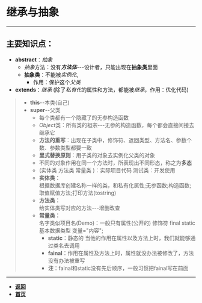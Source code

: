 # 继承与抽象

---

## 主要知识点：

- **abstract**：*抽象*
  - *抽象*方法：没有***方法体***---设计者，只能出现在**抽象类**里面
  - **抽象类**：不能被*实例化*,
    - 作用：保护这个*父类*
- **extends**：*继承*
  (除了*私有化*的属性和方法，都能被*继承*，作用：优化代码)

> - **this**--本类(自己)  
> - **super**--父类  
>   - 每个类都有一个隐藏了的无参构造函数  
>   - *Object*类：所有类的祖宗---无参的构造函数，每个都会直接间接去继承它  
>   - **方法的重写**：出现在子类中，修饰符、返回类型、方法名、参数个数、参数类型都要一致  
>   - **里式替换原则**：用子类的对象去实例化父类的对象  
>   - 不同的对象作用在同一个方法时，所表现出不同形态，称之为**多态**  
>   -	(实体类 方法类 常量类 )：实际项目代码 测试类：开发使用  
>   -	**实体类：**  
>  根据数据库创建名称一样的类，和私有化属性;无参函数;构造函数;取值赋值方法;打印方法(tostring)  
>   - **方法类：**  
>  给实体类写对应的方法---增删改查  
>   - **常量类：**  
>  名字类似项目名(Demo)：一般只有属性(公开的) 修饰符 final static 基本数据类型 变量="内容";  
>       - **static**：静态的 当他的作用在属性以及方法上时，我们就能够通过类名去调用  
>      - **fainal**：作用在属性及方法上时，属性就没办法被修改了，方法没有办法被重写  
>      - **注**：fainal和static没有先后顺序，一般习惯把fainal写在前面

---

- [**返回**](https://code.aliyun.com/kangxianghui/studywrod/tree/master/%E5%A4%A7%E4%BA%8C%E5%AD%A6%E4%B9%A0%E7%9F%A5%E8%AF%86%E7%82%B9/java)
- [**首页**](https://code.aliyun.com/kangxianghui/studywrod/tree/master)